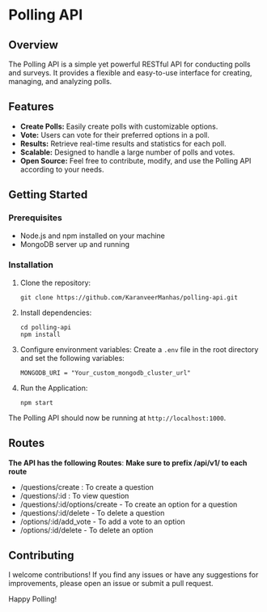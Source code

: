 # Polling API


## Overview

The Polling API is a simple yet powerful RESTful API for conducting polls and surveys. It provides a flexible and easy-to-use interface for creating, managing, and analyzing polls.

## Features

- **Create Polls:** Easily create polls with customizable options.
- **Vote:** Users can vote for their preferred options in a poll.
- **Results:** Retrieve real-time results and statistics for each poll.
- **Scalable:** Designed to handle a large number of polls and votes.
- **Open Source:** Feel free to contribute, modify, and use the Polling API according to your needs.

## Getting Started

### Prerequisites

- Node.js and npm installed on your machine
- MongoDB server up and running

### Installation

1. Clone the repository:

   ```
   git clone https://github.com/KaranveerManhas/polling-api.git
   ```
2. Install dependencies:
    ```
    cd polling-api
    npm install
    ```
3. Configure environment variables: 
    Create a `.env` file in the root directory and set the following variables:
    ```
    MONGODB_URI = "Your_custom_mongodb_cluster_url"
    ```
4. Run the Application:
    ```
    npm start
    ```

The Polling API should now be running at `http://localhost:1000`.

## Routes
**The API has the following Routes**:
**Make sure to prefix /api/v1/ to each route**
- /questions/create : To create a question
- /questions/:id : To view question
- /questions/:id/options/create - To create an option for a question
- /questions/:id/delete - To delete a question
- /options/:id/add_vote - To add a vote to an option
- /options/:id/delete - To delete an option

## Contributing

I welcome contributions! If you find any issues or have any suggestions for improvements, please open an issue or submit a pull request.

Happy Polling!